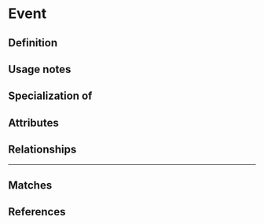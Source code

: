 # Event

## Definition

## Usage notes

## Specialization of

## Attributes


## Relationships


---
## Matches


## References
